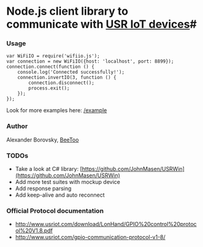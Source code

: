 # Node.js client library to communicate with [USR IoT devices](http://www.usriot.com)#



### Usage

```
var WiFiIO = require('wifiio.js');
var connection = new WiFiIO({host: 'localhost', port: 8899});
connection.connect(function () {
    console.log('Connected successfully!');
    connection.invertIO(3, function () {
        connection.disconnect();
        process.exit();
    });
});
```

Look for more examples here: [/example](/example)

### Author

Alexander Borovsky, [BeeToo](http://beetoo.me)

### TODOs

* Take a look at C# library: [https://github.com/JohnMasen/USRWin](https://github.com/JohnMasen/USRWin)
* Add more test suites with mockup device
* Add response parsing
* Add keep-alive and auto reconnect

### Official Protocol documentation
* http://www.usriot.com/download/LonHand/GPIO%20control%20protocol%20V1.8.pdf
* http://www.usriot.com/gpio-communication-protocol-v1-8/